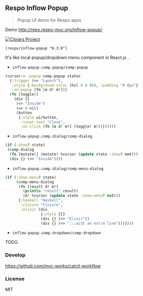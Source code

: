 
Respo Inflow Popup
----

> Popup UI demo for Respo apps

Demo http://repo.respo-mvc.org/inflow-popup/

[![Clojars Project](https://img.shields.io/clojars/v/respo/inflow-popup.svg)](https://clojars.org/respo/inflow-popup)

```edn
[respo/inflow-popup "0.3.0"]
```

It's like local popup/dropdown menu component in React.js .

* `inflow-popup.comp.popup/comp-popup`

```clojure
(cursor-> :popup comp-popup states
  {:trigger (<> "Launch"),
   :style {:background-color (hsl 0 0 96), :padding "0 8px"}
   :on-popup (fn [e d! m!])}
  (fn [toggle!]
    (div {}
     (<> "Inside")
     (=< 8 nil)
     (button
      {:style ui/button,
       :inner-text "Close",
       :on-click (fn [e d! m!] (toggle! m!))})))))
```

* `inflow-popup.comp.dialog/comp-dialog`


```clojure
(if (:show? state)
 (comp-dialog
  (fn [mutate!] (mutate! %cursor (update state :show? not)))
  (div {} (<> "Inside"))))
```

* `inflow-popup.comp.dialog/comp-menu-dialog`

```clojure
(if (:show-menu? state)
     (comp-menu-dialog
      (fn [result d! m!]
        (println "result" result)
        (m! %cursor (update state :show-menu? not)))
      {:haskell "Haskell",
       :clojure "Clojure",
       :elixir (div
                {:style {}}
                (div {} (<> "Elixir"))
                (div {} (<> "...with an extra line")))})))
```

* `inflow-popup.comp.dropdown/comp-dropdown`

TODO.

### Develop

https://github.com/mvc-works/calcit-workflow

### License

MIT
